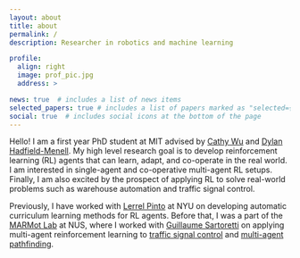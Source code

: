 ```yaml
---
layout: about
title: about
permalink: /
description: Researcher in robotics and machine learning 

profile:
  align: right
  image: prof_pic.jpg
  address: >

news: true  # includes a list of news items
selected_papers: true # includes a list of papers marked as "selected={true}"
social: true  # includes social icons at the bottom of the page
---
```



Hello! I am a first year PhD student at MIT advised by [Cathy Wu][cathy] and [Dylan Hadfield-Menell][dylan]. My high level research goal is to develop reinforcement learning (RL) agents that can learn, adapt, and co-operate in the real world.
I am interested in single-agent and co-operative multi-agent RL setups.  
Finally, I am also excited by the prospect of applying RL to solve real-world problems such as warehouse automation and traffic signal control. 

Previously, I have worked with [Lerrel Pinto][lerrel] at NYU on developing automatic curriculum learning methods for RL agents. Before that, I was a part of the [MARMot Lab][marmot] at NUS, where I worked with [Guillaume Sartoretti][guillaume] on applying multi-agent reinforcement learning to [traffic signal control][traffic] and [multi-agent pathfinding][mapf]. 


[marmot]: https://marmotlab.org
[guillaume]: https://marmotlab.org/bio.html
[cilvr]: https://wp.nyu.edu/cilvr/ 
[lerrel]: https://www.lerrelpinto.com 
[ntu]: https://www.ntu.edu.sg/
[curriculum]: https://lilianweng.github.io/lil-log/2020/01/29/curriculum-for-reinforcement-learning.html
[traffic]: https://marmotlab.org/projects/urban_traffic.html
[mapf]: http://mapf.info
[cathy]: http://www.wucathy.com/blog/ 
[dylan]: https://algorithmicalignment.csail.mit.edu  

